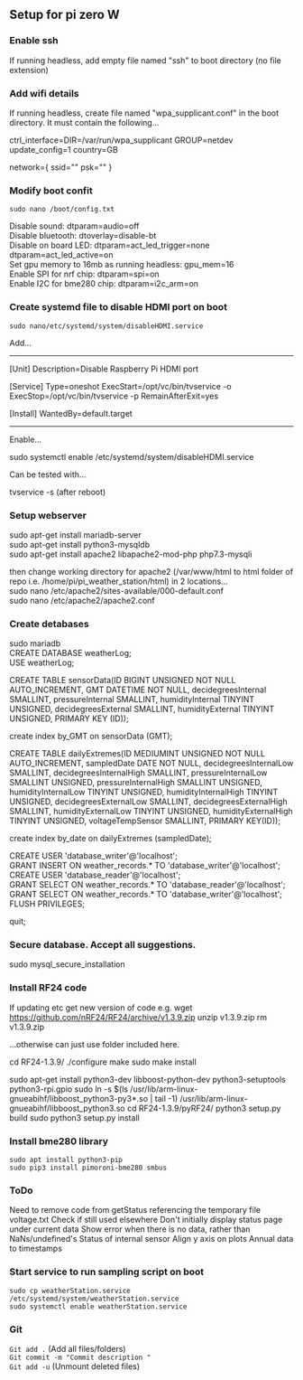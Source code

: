 ## Setup for pi zero W

### Enable ssh
If running headless, add empty file named "ssh" to boot directory (no file extension)  
    
### Add wifi details
If running headless, create file named "wpa_supplicant.conf" in the boot directory. It must contain the following...
    
ctrl_interface=DIR=/var/run/wpa_supplicant GROUP=netdev
update_config=1
country=GB

network={
 ssid="<Name of your wireless LAN>"
 psk="<Password for your wireless LAN>"
}

### Modify boot confit

`sudo nano /boot/config.txt`  

Disable sound: dtparam=audio=off  
Disable bluetooth: dtoverlay=disable-bt  
Disable on board LED: dtparam=act_led_trigger=none  
                      dtparam=act_led_active=on  
Set gpu memory to 16mb as running headless: gpu_mem=16  
Enable SPI for nrf chip: dtparam=spi=on  
Enable I2C for bme280 chip: dtparam=i2c_arm=on  


### Create systemd file to disable HDMI port on boot  
`sudo nano/etc/systemd/system/disableHDMI.service`

Add...


****************************************************

[Unit]
Description=Disable Raspberry Pi HDMI port

[Service]
Type=oneshot
ExecStart=/opt/vc/bin/tvservice -o
ExecStop=/opt/vc/bin/tvservice -p
RemainAfterExit=yes

[Install]
WantedBy=default.target

*******************************************************

Enable...

sudo systemctl enable /etc/systemd/system/disableHDMI.service

Can be tested with...

tvservice -s    (after reboot)




 



### Setup webserver
sudo apt-get install mariadb-server <br>
sudo apt-get install python3-mysqldb <br>
sudo apt-get install apache2 libapache2-mod-php php7.3-mysqli <br>

then change working directory for apache2 (/var/www/html to html folder of repo i.e. /home/pi/pi_weather_station/html) in 2 locations... <br>
sudo nano /etc/apache2/sites-available/000-default.conf <br>
sudo nano /etc/apache2/apache2.conf <br>
 

### Create detabases
sudo mariadb  
CREATE DATABASE weatherLog;  
USE weatherLog;  

CREATE TABLE sensorData(ID BIGINT UNSIGNED NOT NULL AUTO_INCREMENT, GMT DATETIME NOT NULL, decidegreesInternal SMALLINT, pressureInternal SMALLINT, humidityInternal TINYINT UNSIGNED, decidegreesExternal SMALLINT,
humidityExternal TINYINT UNSIGNED, PRIMARY KEY (ID));  

create index by_GMT on sensorData (GMT);  

CREATE TABLE dailyExtremes(ID MEDIUMINT UNSIGNED NOT NULL AUTO_INCREMENT, sampledDate DATE NOT NULL, decidegreesInternalLow SMALLINT, decidegreesInternalHigh SMALLINT, pressureInternalLow SMALLINT UNSIGNED, pressureInternalHigh SMALLINT UNSIGNED, humidityInternalLow TINYINT UNSIGNED, humidityInternalHigh TINYINT UNSIGNED, decidegreesExternalLow SMALLINT, decidegreesExternalHigh SMALLINT, humidityExternalLow TINYINT UNSIGNED, humidityExternalHigh TINYINT UNSIGNED, voltageTempSensor SMALLINT, PRIMARY KEY(ID));

create index by_date on dailyExtremes (sampledDate);

CREATE USER 'database_writer'@'localhost';  	
GRANT INSERT ON weather_records.* TO 'database_writer'@'localhost';  	
CREATE USER 'database_reader'@'localhost';  	
GRANT SELECT ON weather_records.* TO 'database_reader'@'localhost';  
GRANT SELECT ON weather_records.* TO 'database_writer'@'localhost';  
FLUSH PRIVILEGES;  

quit;  



### Secure database. Accept all suggestions.
sudo mysql_secure_installation

### Install RF24 code
If updating etc get new version of code
e.g. wget https://github.com/nRF24/RF24/archive/v1.3.9.zip
unzip v1.3.9.zip
rm v1.3.9.zip

...otherwise can just use folder included here.

cd RF24-1.3.9/
./configure
make
sudo make install

sudo apt-get install python3-dev libboost-python-dev python3-setuptools python3-rpi.gpio 
sudo ln -s $(ls /usr/lib/arm-linux-gnueabihf/libboost_python3-py3*.so | tail -1) /usr/lib/arm-linux-gnueabihf/libboost_python3.so 
cd RF24-1.3.9/pyRF24/
python3 setup.py build
sudo python3 setup.py install


### Install bme280 library
`sudo apt install python3-pip`  
`sudo pip3 install pimoroni-bme280 smbus`  



### ToDo
Need to remove code from getStatus referencing the temporary file voltage.txt
Check if still used elsewhere
Don't initially display status page under current data
Show error when there is no data, rather than NaNs/undefined's
Status of internal sensor
Align y axis on plots
Annual data to timestamps


### Start service to run sampling script on boot
`sudo cp weatherStation.service /etc/systemd/system/weatherStation.service`  
`sudo systemctl enable weatherStation.service`  


### Git
`Git add .` (Add all files/folders)  
`Git commit -m "Commit description "`  
`Git add -u`  (Unmount deleted files)  
